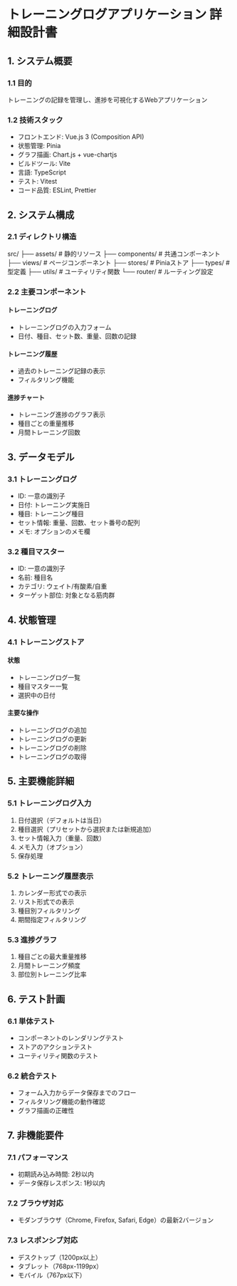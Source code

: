 # トレーニングログアプリケーション 詳細設計書

## 1. システム概要

### 1.1 目的

トレーニングの記録を管理し、進捗を可視化するWebアプリケーション

### 1.2 技術スタック

- フロントエンド: Vue.js 3 (Composition API)
- 状態管理: Pinia
- グラフ描画: Chart.js + vue-chartjs
- ビルドツール: Vite
- 言語: TypeScript
- テスト: Vitest
- コード品質: ESLint, Prettier

## 2. システム構成

### 2.1 ディレクトリ構造

src/
├── assets/ # 静的リソース
├── components/ # 共通コンポーネント
├── views/ # ページコンポーネント
├── stores/ # Piniaストア
├── types/ # 型定義
├── utils/ # ユーティリティ関数
└── router/ # ルーティング設定

### 2.2 主要コンポーネント

#### トレーニングログ

- トレーニングログの入力フォーム
- 日付、種目、セット数、重量、回数の記録

#### トレーニング履歴

- 過去のトレーニング記録の表示
- フィルタリング機能

#### 進捗チャート

- トレーニング進捗のグラフ表示
- 種目ごとの重量推移
- 月間トレーニング回数

## 3. データモデル

### 3.1 トレーニングログ

- ID: 一意の識別子
- 日付: トレーニング実施日
- 種目: トレーニング種目
- セット情報: 重量、回数、セット番号の配列
- メモ: オプションのメモ欄

### 3.2 種目マスター

- ID: 一意の識別子
- 名前: 種目名
- カテゴリ: ウェイト/有酸素/自重
- ターゲット部位: 対象となる筋肉群

## 4. 状態管理

### 4.1 トレーニングストア

#### 状態

- トレーニングログ一覧
- 種目マスター一覧
- 選択中の日付

#### 主要な操作

- トレーニングログの追加
- トレーニングログの更新
- トレーニングログの削除
- トレーニングログの取得

## 5. 主要機能詳細

### 5.1 トレーニングログ入力

1. 日付選択（デフォルトは当日）
2. 種目選択（プリセットから選択または新規追加）
3. セット情報入力（重量、回数）
4. メモ入力（オプション）
5. 保存処理

### 5.2 トレーニング履歴表示

1. カレンダー形式での表示
2. リスト形式での表示
3. 種目別フィルタリング
4. 期間指定フィルタリング

### 5.3 進捗グラフ

1. 種目ごとの最大重量推移
2. 月間トレーニング頻度
3. 部位別トレーニング比率

## 6. テスト計画

### 6.1 単体テスト

- コンポーネントのレンダリングテスト
- ストアのアクションテスト
- ユーティリティ関数のテスト

### 6.2 統合テスト

- フォーム入力からデータ保存までのフロー
- フィルタリング機能の動作確認
- グラフ描画の正確性

## 7. 非機能要件

### 7.1 パフォーマンス

- 初期読み込み時間: 2秒以内
- データ保存レスポンス: 1秒以内

### 7.2 ブラウザ対応

- モダンブラウザ（Chrome, Firefox, Safari, Edge）の最新2バージョン

### 7.3 レスポンシブ対応

- デスクトップ（1200px以上）
- タブレット（768px-1199px）
- モバイル（767px以下）
